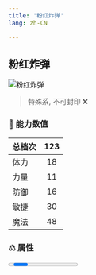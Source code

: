 ```yaml
---
title: '粉红炸弹'
lang: zh-CN

---
```


<RouterBack />

## 粉红炸弹

![粉红炸弹](https://user-images.githubusercontent.com/78347270/123658771-fdbcab80-d86c-11eb-9bcd-3a95b2742b67.gif) 

> 特殊系, 不可封印 :x:


### 💪 能力数值

| 总档次       | 123            |
| :----------- |:-------------:|
| 体力      | 18   <Stars :number="2" />  |
| 力量      | 11   <Stars :number="1" />  |
| 防御      | 16   <Stars :number="1.5" />  | 
| 敏捷      | 30  <Stars :number="3" />  | 
| 魔法      | 48  <Stars :number="5" />   | 


### ⚖️ 属性


<Progress earth :number="0" />

<Progress water :number="5" />

<Progress fire :number="5" />

<Progress wind :number="0" />

### ✨ 技能栏 <Strong>10个</Strong>

- 攻击
- 防御

### 👶 1级出现点

- 集齐三样改造道具（粉红之心， 粉红矿石，粉红火药），1级大炸弹，与里谢里雅堡门前左边房内找NPC进行变异, 参考任务 :scroll: [賀端午祭龙祖](/tasks/11)
- 勇者密保活动抽取，粉红炸弹召唤书









